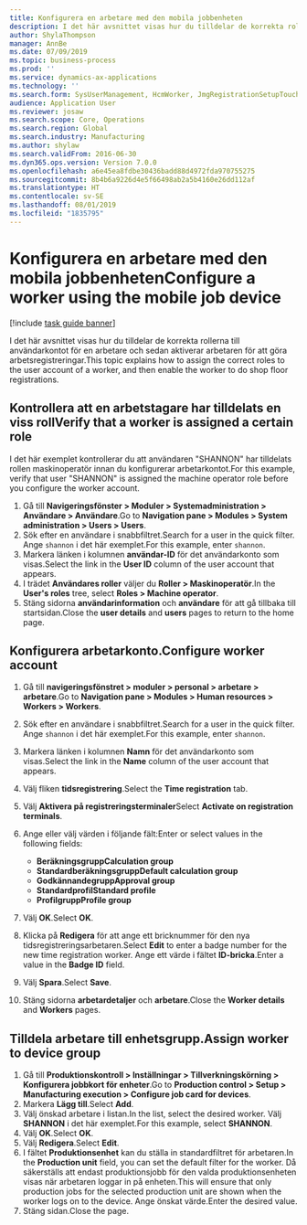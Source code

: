 ```yaml
---
title: Konfigurera en arbetare med den mobila jobbenheten
description: I det här avsnittet visas hur du tilldelar de korrekta rollerna till användarkontot för en arbetare och sedan aktiverar arbetaren för att göra arbetsregistreringar.
author: ShylaThompson
manager: AnnBe
ms.date: 07/09/2019
ms.topic: business-process
ms.prod: ''
ms.service: dynamics-ax-applications
ms.technology: ''
ms.search.form: SysUserManagement, HcmWorker, JmgRegistrationSetupTouch, JmgRegistrationSetupAssignUsers
audience: Application User
ms.reviewer: josaw
ms.search.scope: Core, Operations
ms.search.region: Global
ms.search.industry: Manufacturing
ms.author: shylaw
ms.search.validFrom: 2016-06-30
ms.dyn365.ops.version: Version 7.0.0
ms.openlocfilehash: a6e45ea8fdbe30436badd88d4972fda970755275
ms.sourcegitcommit: 8b4b6a9226d4e5f66498ab2a5b4160e26dd112af
ms.translationtype: HT
ms.contentlocale: sv-SE
ms.lasthandoff: 08/01/2019
ms.locfileid: "1835795"
---
```

# <a name="configure-a-worker-using-the-mobile-job-device"></a><span data-ttu-id="5a026-103">Konfigurera en arbetare med den mobila jobbenheten</span><span class="sxs-lookup"><span data-stu-id="5a026-103">Configure a worker using the mobile job device</span></span>

[!include [task guide banner](../../includes/task-guide-banner.md)]

<span data-ttu-id="5a026-104">I det här avsnittet visas hur du tilldelar de korrekta rollerna till användarkontot för en arbetare och sedan aktiverar arbetaren för att göra arbetsregistreringar.</span><span class="sxs-lookup"><span data-stu-id="5a026-104">This topic explains how to assign the correct roles to the user account of a worker, and then enable the worker to do shop floor registrations.</span></span>

## <a name="verify-that-a-worker-is-assigned-a-certain-role"></a><span data-ttu-id="5a026-105">Kontrollera att en arbetstagare har tilldelats en viss roll</span><span class="sxs-lookup"><span data-stu-id="5a026-105">Verify that a worker is assigned a certain role</span></span>

<span data-ttu-id="5a026-106">I det här exemplet kontrollerar du att användaren "SHANNON" har tilldelats rollen maskinoperatör innan du konfigurerar arbetarkontot.</span><span class="sxs-lookup"><span data-stu-id="5a026-106">For this example, verify that user "SHANNON" is assigned the machine operator role before you configure the worker account.</span></span>

1. <span data-ttu-id="5a026-107">Gå till **Navigeringsfönster > Moduler > Systemadministration > Användare > Användare**.</span><span class="sxs-lookup"><span data-stu-id="5a026-107">Go to **Navigation pane > Modules > System administration > Users > Users**.</span></span>
2. <span data-ttu-id="5a026-108">Sök efter en användare i snabbfiltret.</span><span class="sxs-lookup"><span data-stu-id="5a026-108">Search for a user in the quick filter.</span></span> <span data-ttu-id="5a026-109">Ange `shannon` i det här exemplet.</span><span class="sxs-lookup"><span data-stu-id="5a026-109">For this example, enter `shannon`.</span></span>
3. <span data-ttu-id="5a026-110">Markera länken i kolumnen **användar-ID** för det användarkonto som visas.</span><span class="sxs-lookup"><span data-stu-id="5a026-110">Select the link in the **User ID** column of the user account that appears.</span></span>
4. <span data-ttu-id="5a026-111">I trädet **Användares roller** väljer du **Roller > Maskinoperatör**.</span><span class="sxs-lookup"><span data-stu-id="5a026-111">In the **User's roles** tree, select **Roles > Machine operator**.</span></span>
5. <span data-ttu-id="5a026-112">Stäng sidorna **användarinformation** och **användare** för att gå tillbaka till startsidan.</span><span class="sxs-lookup"><span data-stu-id="5a026-112">Close the **user details** and **users** pages to return to the home page.</span></span>

## <a name="configure-worker-account"></a><span data-ttu-id="5a026-113">Konfigurera arbetarkonto.</span><span class="sxs-lookup"><span data-stu-id="5a026-113">Configure worker account</span></span>
1. <span data-ttu-id="5a026-114">Gå till **navigeringsfönstret > moduler > personal > arbetare > arbetare**.</span><span class="sxs-lookup"><span data-stu-id="5a026-114">Go to **Navigation pane > Modules > Human resources > Workers > Workers**.</span></span>
2. <span data-ttu-id="5a026-115">Sök efter en användare i snabbfiltret.</span><span class="sxs-lookup"><span data-stu-id="5a026-115">Search for a user in the quick filter.</span></span> <span data-ttu-id="5a026-116">Ange `shannon` i det här exemplet.</span><span class="sxs-lookup"><span data-stu-id="5a026-116">For this example, enter `shannon`.</span></span>
3. <span data-ttu-id="5a026-117">Markera länken i kolumnen **Namn** för det användarkonto som visas.</span><span class="sxs-lookup"><span data-stu-id="5a026-117">Select the link in the **Name** column of the user account that appears.</span></span>
4. <span data-ttu-id="5a026-118">Välj fliken **tidsregistrering**.</span><span class="sxs-lookup"><span data-stu-id="5a026-118">Select the **Time registration** tab.</span></span>
5. <span data-ttu-id="5a026-119">Välj **Aktivera på registreringsterminaler**</span><span class="sxs-lookup"><span data-stu-id="5a026-119">Select **Activate on registration terminals**.</span></span>
6. <span data-ttu-id="5a026-120">Ange eller välj värden i följande fält:</span><span class="sxs-lookup"><span data-stu-id="5a026-120">Enter or select values in the following fields:</span></span>  

    - <span data-ttu-id="5a026-121">**Beräkningsgrupp**</span><span class="sxs-lookup"><span data-stu-id="5a026-121">**Calculation group**</span></span>  
    - <span data-ttu-id="5a026-122">**Standardberäkningsgrupp**</span><span class="sxs-lookup"><span data-stu-id="5a026-122">**Default calculation group**</span></span>  
    - <span data-ttu-id="5a026-123">**Godkännandegrupp**</span><span class="sxs-lookup"><span data-stu-id="5a026-123">**Approval group**</span></span>  
    - <span data-ttu-id="5a026-124">**Standardprofil**</span><span class="sxs-lookup"><span data-stu-id="5a026-124">**Standard profile**</span></span>  
    - <span data-ttu-id="5a026-125">**Profilgrupp**</span><span class="sxs-lookup"><span data-stu-id="5a026-125">**Profile group**</span></span>  

7. <span data-ttu-id="5a026-126">Välj **OK**.</span><span class="sxs-lookup"><span data-stu-id="5a026-126">Select **OK**.</span></span>
8. <span data-ttu-id="5a026-127">Klicka på **Redigera** för att ange ett bricknummer för den nya tidsregistreringsarbetaren.</span><span class="sxs-lookup"><span data-stu-id="5a026-127">Select **Edit** to enter a badge number for the new time registration worker.</span></span> <span data-ttu-id="5a026-128">Ange ett värde i fältet **ID-bricka**.</span><span class="sxs-lookup"><span data-stu-id="5a026-128">Enter a value in the **Badge ID** field.</span></span>
9. <span data-ttu-id="5a026-129">Välj **Spara**.</span><span class="sxs-lookup"><span data-stu-id="5a026-129">Select **Save**.</span></span>
10. <span data-ttu-id="5a026-130">Stäng sidorna **arbetardetaljer** och **arbetare**.</span><span class="sxs-lookup"><span data-stu-id="5a026-130">Close the **Worker details** and **Workers** pages.</span></span>

## <a name="assign-worker-to-device-group"></a><span data-ttu-id="5a026-131">Tilldela arbetare till enhetsgrupp.</span><span class="sxs-lookup"><span data-stu-id="5a026-131">Assign worker to device group</span></span>
1. <span data-ttu-id="5a026-132">Gå till **Produktionskontroll > Inställningar > Tillverkningskörning > Konfigurera jobbkort för enheter**.</span><span class="sxs-lookup"><span data-stu-id="5a026-132">Go to **Production control > Setup > Manufacturing execution > Configure job card for devices**.</span></span>
2. <span data-ttu-id="5a026-133">Markera **Lägg till**.</span><span class="sxs-lookup"><span data-stu-id="5a026-133">Select **Add**.</span></span>
3. <span data-ttu-id="5a026-134">Välj önskad arbetare i listan.</span><span class="sxs-lookup"><span data-stu-id="5a026-134">In the list, select the desired worker.</span></span> <span data-ttu-id="5a026-135">Välj **SHANNON** i det här exemplet.</span><span class="sxs-lookup"><span data-stu-id="5a026-135">For this example, select **SHANNON**.</span></span>
4. <span data-ttu-id="5a026-136">Välj **OK**.</span><span class="sxs-lookup"><span data-stu-id="5a026-136">Select **OK**.</span></span>
5. <span data-ttu-id="5a026-137">Välj **Redigera**.</span><span class="sxs-lookup"><span data-stu-id="5a026-137">Select **Edit**.</span></span>
6. <span data-ttu-id="5a026-138">I fältet **Produktionsenhet** kan du ställa in standardfiltret för arbetaren.</span><span class="sxs-lookup"><span data-stu-id="5a026-138">In the **Production unit** field, you can set the default filter for the worker.</span></span> <span data-ttu-id="5a026-139">Då säkerställs att endast produktionsjobb för den valda produktionsenheten visas när arbetaren loggar in på enheten.</span><span class="sxs-lookup"><span data-stu-id="5a026-139">This will ensure that only production jobs for the selected production unit are shown when the worker logs on to the device.</span></span> <span data-ttu-id="5a026-140">Ange önskat värde.</span><span class="sxs-lookup"><span data-stu-id="5a026-140">Enter the desired value.</span></span>
7. <span data-ttu-id="5a026-141">Stäng sidan.</span><span class="sxs-lookup"><span data-stu-id="5a026-141">Close the page.</span></span>

